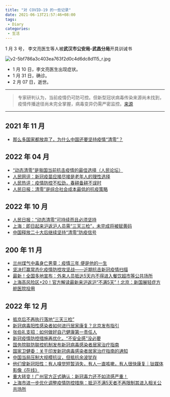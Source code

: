 ```yaml
---
title: "对 COVID-19 的一些记录"
date: 2021-06-13T21:57:46+08:00
tags:
 - Diary
categories:
 - 生活
---
```


1 月 3 号， 李文亮医生等人被**武汉市公安局-武昌分局**开具训诫书

![v2-5bf786a3c403ea763f2d0c4d6dc8d115_r.jpg](https://i.loli.net/2021/06/13/joE7FN1lv56Wu8k.jpg)

 - 1 月 10 日，李文亮医生出现症状。
 - 1 月 31 日，确诊。
 - 2 月 07 日，逝世。

---

> 专家研判认为，当前疫情仍可防可控。但新型冠状病毒传染来源尚未找到，疫情传播途径尚未完全掌握，病毒变异仍需严密监控。[来源](http://www.nhc.gov.cn/yjb/s7860/202001/de5f07afe8054af3ab2a25a61d19ac70.shtml)

---

## 2021 年 11 月

- [那么多国家都放弃了，为什么中国还要坚持疫情“清零”？ ](https://www.sohu.com/a/499895647_516458)

## 2022 年 04 月

- [“动态清零”是我国当前抗击疫情的最佳选择（人民论坛）](http://opinion.people.com.cn/n1/2022/0413/c1003-32397514.html)
- [人民网评：新冠疫苗应接尽接是老年人的理性选择](http://opinion.people.com.cn/n1/2022/0407/c223228-32393520.html)
- [人民热评：疫情防控不松劲，春耕备耕不误时](http://opinion.people.com.cn/n1/2022/0403/c1003-32391334.html)
- [人民日报：清零”是综合社会成本最低的抗疫策略](https://new.qq.com/rain/a/20220424A01A9800)

## 2022 年 10 月

- [人民日报：“动态清零”可持续而且必须坚持](https://archive.is/ROsOD)
- [上海：即日起来沪返沪人员需“三天三检”，未完成将被赋黄码](https://archive.is/Vd9ko)
- [中国释放二十大后继续坚持“清零”防疫信号](https://www.bbc.com/zhongwen/simp/chinese-news-63230995)

## 200 年 11 月

- [兰州煤气中毒身亡男童：疫情三年 便是他的一生](https://archive.is/3tnop)
- [坚决打赢常态化疫情防控攻坚战——近期抗击新冠疫情扫描](https://news.cctv.com/2022/11/29/ARTI1TaEExF9z9elPrak8Gwx221129.shtml)
- [最新！全国多地宣布：外来人员抵达5天内不得进入餐饮超市等公共场所](https://baijiahao.baidu.com/s?id=1750341068800247390&wfr=spider&for=pc)
- [上海高风险区+20！官方解读最新来沪返沪“不满5天”！北京：新国展轻症方舱医院投用](http://ish.xinmin.cn/xnjx/2022/11/23/32270642.html)

## 2022 年 12 月

- [抵京后不再执行落地“三天三检”](https://archive.is/5XuvG)
- [新冠病毒阳性感染者如何进行居家康复？北京发布指引](http://health.people.com.cn/n1/2022/1208/c14739-32582776.html)
- [张伯礼支招：如何做好自己健康第一责任人](http://health.people.com.cn/n1/2022/1208/c14739-32582694.html)
- [新冠疫情防控措施再优化，“不安全感”没必要](http://health.people.com.cn/n1/2022/1208/c14739-32582685.html)
- [国务院联防联控机制发布新冠病毒感染者居家治疗指南](http://www.taihainet.com/news/txnews/gnyw/2022-12-08/2668378.html)
- [国家卫健委：关于印发新冠病毒感染者居家治疗指南的通知](https://news.dahe.cn/2022/12-08/1146441.html)
- [中国当局压制大规模抗议，但抵抗余波犹存](https://cn.nytimes.com/china/20221206/china-covid-protests/)
- [他们曾新冠阳性：有人嗅觉短暂消失，有人一直咳嗽，有人很快康复｜钛媒体影像《在线》](https://www.tmtpost.com/6339532.html)
- [重大转变！广州官方正式确认：新冠毒力还不如流感严重！](https://view.inews.qq.com/qr/20221204A05GKG00)
- [上海市进一步优化调整疫情防控措施：抵沪不满5天者不再限制其进入相关公共场所](https://baijiahao.baidu.com/s?id=1751553171605714147&wfr=spider&for=pc)